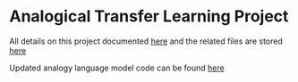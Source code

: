 # Analogical Transfer Learning Project

All details on this project documented [here](https://docs.google.com/document/d/1YUFsoFA7nUuUASPujXDjYSFlB_gvDmOLrrqXXtctbR4/edit?usp=sharing) and the related files are stored [here](https://drive.google.com/drive/u/3/folders/1mDnTKXSBdBMQ9FDyQc0F2mN4T9gJRkiY)

Updated analogy language model code can be found [here](https://github.com/kartik2112/analogy-language-model)
